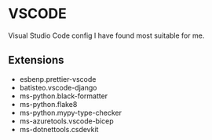 # VSCODE

Visual Studio Code config I have found most suitable for me.

## Extensions

- esbenp.prettier-vscode
- batisteo.vscode-django
- ms-python.black-formatter
- ms-python.flake8
- ms-python.mypy-type-checker
- ms-azuretools.vscode-bicep
- ms-dotnettools.csdevkit
